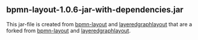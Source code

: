 ## bpmn-layout-1.0.6-jar-with-dependencies.jar

This jar-file is created from [bpmn-layout](https://github.com/5dv214vt25/bpmn-layout) and [layeredgraphlayout](https://github.com/5dv214vt25/layeredgraphlayout) that are a forked from [bpmn-layout](https://github.com/AutomatedProcessImprovement/bpmn-layout) and [layeredgraphlayout](https://github.com/jfschaefer/layeredgraphlayout). 
